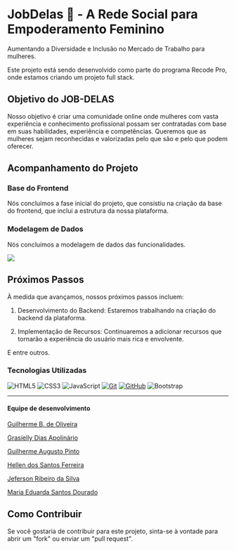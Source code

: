 # JobDelas 🌈 - A Rede Social para Empoderamento Feminino

Aumentando a Diversidade e Inclusão no Mercado de Trabalho para mulheres.

Este projeto está sendo desenvolvido como parte do programa Recode Pro, onde estamos criando um projeto full stack.

## Objetivo do JOB-DELAS

Nosso objetivo é criar uma comunidade online onde mulheres com vasta experiência e conhecimento profissional possam ser contratadas com base em suas habilidades, experiência e competências. Queremos que as mulheres sejam reconhecidas e valorizadas pelo que são e pelo que podem oferecer.

## Acompanhamento do Projeto

### Base do Frontend

Nós concluímos a fase inicial do projeto, que consistiu na criação da base do frontend, que inclui a estrutura da nossa plataforma.

### Modelagem de Dados

Nós concluímos a modelagem de dados das funcionalidades.
 

  ![](https://uploaddeimagens.com.br/images/004/594/970/full/modelagem_dados.PNG?1693574446)


## Próximos Passos

À medida que avançamos, nossos próximos passos incluem:

1. Desenvolvimento do Backend: Estaremos trabalhando na criação do backend da plataforma.

2. Implementação de Recursos: Continuaremos a adicionar recursos que tornarão a experiência do usuário mais rica e envolvente.

E entre outros. 

### Tecnologias Utilizadas
![HTML5](https://img.shields.io/badge/HTML-000?style=for-the-badge&logo=html5&logoColor=30A3DC)
![CSS3](https://img.shields.io/badge/CSS3-000?style=for-the-badge&logo=css3&logoColor=E94D5F)
![JavaScript](https://img.shields.io/badge/JavaScript-000?style=for-the-badge&logo=javascript&logoColor=30A3DC)
[![Git](https://img.shields.io/badge/Git-000?style=for-the-badge&logo=git&logoColor=E94D5F)](https://git-scm.com/doc) 
[![GitHub](https://img.shields.io/badge/GitHub-000?style=for-the-badge&logo=github&logoColor=30A3DC)](https://docs.github.com/)
![Bootstrap](https://img.shields.io/badge/Bootstrap-563D7C?style=for-the-badge&logo=bootstrap&logoColor=white)


---

#### Equipe de desenvolvimento 

[Guilherme B. de Oliveira](https://github.com/guidev1989) 

[Grasielly Dias Apolinário](https://github.com/Grasielly84)

[Guilherme Augusto Pinto](https://github.com/GuilhermeAugust0)

[Hellen dos Santos Ferreira](https://github.com/HellenS95) 

[Jeferson Ribeiro da Silva](https://github.com/1Jeferson) 

[Maria Eduarda Santos Dourado](https://github.com/MeDourado) 


## Como Contribuir

Se você gostaria de contribuir para este projeto, sinta-se à vontade para abrir um "fork" ou enviar um "pull request".





